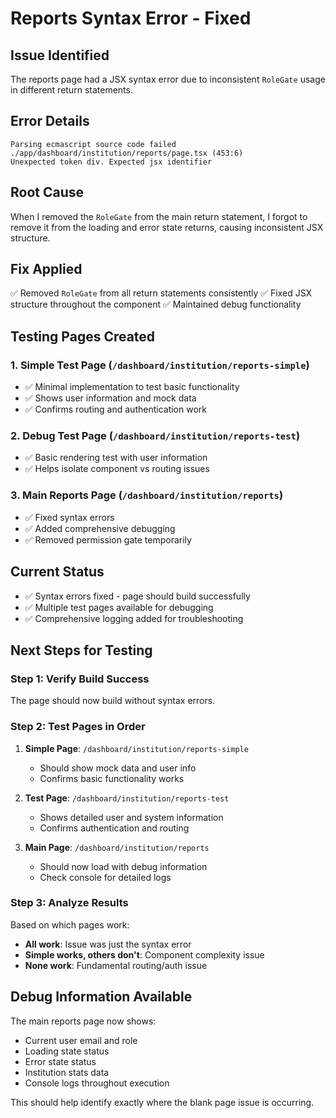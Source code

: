 # Reports Syntax Error - Fixed

## Issue Identified
The reports page had a JSX syntax error due to inconsistent `RoleGate` usage in different return statements.

## Error Details
```
Parsing ecmascript source code failed
./app/dashboard/institution/reports/page.tsx (453:6)
Unexpected token div. Expected jsx identifier
```

## Root Cause
When I removed the `RoleGate` from the main return statement, I forgot to remove it from the loading and error state returns, causing inconsistent JSX structure.

## Fix Applied
✅ Removed `RoleGate` from all return statements consistently
✅ Fixed JSX structure throughout the component
✅ Maintained debug functionality

## Testing Pages Created

### 1. Simple Test Page (`/dashboard/institution/reports-simple`)
- ✅ Minimal implementation to test basic functionality
- ✅ Shows user information and mock data
- ✅ Confirms routing and authentication work

### 2. Debug Test Page (`/dashboard/institution/reports-test`)
- ✅ Basic rendering test with user information
- ✅ Helps isolate component vs routing issues

### 3. Main Reports Page (`/dashboard/institution/reports`)
- ✅ Fixed syntax errors
- ✅ Added comprehensive debugging
- ✅ Removed permission gate temporarily

## Current Status
- ✅ Syntax errors fixed - page should build successfully
- ✅ Multiple test pages available for debugging
- ✅ Comprehensive logging added for troubleshooting

## Next Steps for Testing

### Step 1: Verify Build Success
The page should now build without syntax errors.

### Step 2: Test Pages in Order
1. **Simple Page**: `/dashboard/institution/reports-simple`
   - Should show mock data and user info
   - Confirms basic functionality works

2. **Test Page**: `/dashboard/institution/reports-test`
   - Shows detailed user and system information
   - Confirms authentication and routing

3. **Main Page**: `/dashboard/institution/reports`
   - Should now load with debug information
   - Check console for detailed logs

### Step 3: Analyze Results
Based on which pages work:
- **All work**: Issue was just the syntax error
- **Simple works, others don't**: Component complexity issue
- **None work**: Fundamental routing/auth issue

## Debug Information Available
The main reports page now shows:
- Current user email and role
- Loading state status
- Error state status
- Institution stats data
- Console logs throughout execution

This should help identify exactly where the blank page issue is occurring.